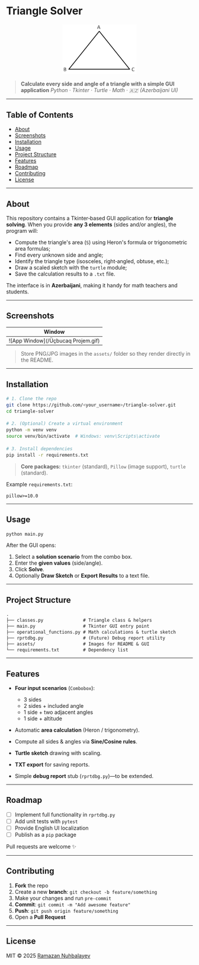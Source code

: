 # Triangle Solver

<div align="center">
  <img src="assets/regular_triangle.png" alt="Triangle Solver Logo" width="200"/>
</div>

> **Calculate every side and angle of a triangle with a simple GUI application**
> *Python · Tkinter · Turtle · Math · 🇦🇿 (Azerbaijani UI)*

---

## Table of Contents

* [About](#about)
* [Screenshots](#screenshots)
* [Installation](#installation)
* [Usage](#usage)
* [Project Structure](#project-structure)
* [Features](#features)
* [Roadmap](#roadmap)
* [Contributing](#contributing)
* [License](#license)

---

## About

This repository contains a Tkinter‑based GUI application for **triangle solving**.
When you provide **any 3 elements** (sides and/or angles), the program will:

* Compute the triangle's area (`S`) using Heron's formula or trigonometric area formulas;
* Find every unknown side and angle;
* Identify the triangle type (isosceles, right‑angled, obtuse, etc.);
* Draw a scaled sketch with the `turtle` module;
* Save the calculation results to a `.txt` file.

The interface is in **Azerbaijani**, making it handy for math teachers and students.

---

## Screenshots

| Window|
| ------------------------------------ |
| ![App Window](/Üçbucaq Projem.gif) | 

> Store PNG/JPG images in the `assets/` folder so they render directly in the README.

---

## Installation

```bash
# 1. Clone the repo
git clone https://github.com/<your_username>/triangle-solver.git
cd triangle-solver

# 2. (Optional) Create a virtual environment
python -m venv venv
source venv/bin/activate  # Windows: venv\Scripts\activate

# 3. Install dependencies
pip install -r requirements.txt
```

> **Core packages:** `tkinter` (standard), `Pillow` (image support), `turtle` (standard).

Example `requirements.txt`:

```text
pillow>=10.0
```

---

## Usage

```bash
python main.py
```

After the GUI opens:

1. Select a **solution scenario** from the combo box.
2. Enter the **given values** (side/angle).
3. Click **Solve**.
4. Optionally **Draw Sketch** or **Export Results** to a text file.

---

## Project Structure

```
.
├── classes.py               # Triangle class & helpers
├── main.py                  # Tkinter GUI entry point
├── operational_functions.py # Math calculations & turtle sketch
├── rprtdbg.py               # (Future) Debug report utility
├── assets/                  # Images for README & GUI
└── requirements.txt         # Dependency list
```

---

## Features

* **Four input scenarios** (`Combobox`):

  * 3 sides
  * 2 sides + included angle
  * 1 side + two adjacent angles
  * 1 side + altitude
* Automatic **area calculation** (Heron / trigonometry).
* Compute all sides & angles via **Sine/Cosine rules**.
* **Turtle sketch** drawing with scaling.
* **TXT export** for saving reports.
* Simple **debug report** stub (`rprtdbg.py`)—to be extended.

---

## Roadmap

* [ ] Implement full functionality in `rprtdbg.py`
* [ ] Add unit tests with `pytest`
* [ ] Provide English UI localization
* [ ] Publish as a `pip` package

Pull requests are welcome ✨

---

## Contributing

1. **Fork** the repo
2. Create a new **branch**: `git checkout -b feature/something`
3. Make your changes and run `pre‑commit`
4. **Commit**: `git commit -m "Add awesome feature"`
5. **Push**: `git push origin feature/something`
6. Open a **Pull Request**

---

## License

MIT © 2025 [Ramazan Nuhbalayev](mailto:example@example.com)


